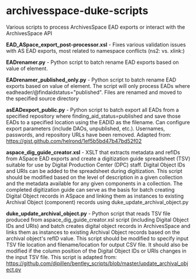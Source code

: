 # archivesspace-duke-scripts
Various scripts to process ArchivesSpace EAD exports or interact with the ArchivesSpace API

**EAD_ASpace_export_post-processor.xsl** - Fixes various validation issues with AS EAD exports, most related to namespace conflicts (ns2: vs. xlink:)

**EADrenamer.py** - Python script to batch rename EAD exports based on value of <eadid> element.

**EADrenamer_published_only.py** - Python script to batch rename EAD exports based on value of <eadid> element.  The script will only process EADs where eadheader/@findaidstatus="published".  Files are renamed and moved to the specified source directory

**asEADexport_public.py** - Python script to batch export all EADs from a specified repository where finding_aid_status=published and save those EADs to a specified location using the EADID as the filename. Can configure export parameters (include DAOs, unpublished, etc.). Usernames, passwords, and repository URLs have been removed. Adapted from: https://gist.github.com/helrond/1ef5b5bd47b47bd52f02

**aspace_dig_guide_creator.xsl** - XSLT that extracts metadata and refIDs from ASpace EAD exports and create a digitization guide spreadsheet (TSV) suitable for use by Digital Production Center (DPC) staff. Digital Object IDs and URIs can be added to the spreadsheet during digitization. This script should be modified based on the level of description in a given collection and the metadata available for any given components in a collection. The completed digitization guide can serve as the basis for batch creating Digital Object records in ASpace and linking them as instances to existing Archival Object (component) records using duke_update_archival_object.py

**duke_update_archival_object.py** - Python script that reads TSV file produced from aspace_dig_guide_creator.xsl script (including Digital Object IDs and URIs) and batch creates digital object records in ArchivesSpace and links them as instances to existing Archival Object records based on the archival object's refID value.  This script should be modified to specify input TSV file location and filename/location for output CSV file. It should also be modified if the column position of the Digital Object IDs or URIs changes in the input TSV file.  This script is adapted from: https://github.com/djpillen/bentley_scripts/blob/master/update_archival_object.py
